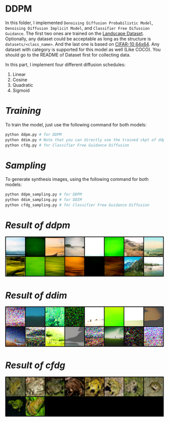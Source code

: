 # DDPM

In this folder, I implemented `Denoising Diffusion Probabilistic Model`, `Denoising Diffusion Implicit Model`, and `Classifier Free Difussion Guidance`. The first two ones are trained on the [Landscape Dataset](https://www.kaggle.com/datasets/arnaud58/landscape-pictures). Optionally, any dataset could be acceptable as long as the structure is `datasets/<class_name>`. And the last one is based on [CIFAR-10 64x64](https://www.kaggle.com/datasets/joaopauloschuler/cifar10-64x64-resized-via-cai-super-resolution). Any dataset with category is supported for this model as well (Like COCO). You should go to the README of Dataset first for collecting data.


In this part, I implement four different diffusion schedules:
1. Linear
2. Cosine
3. Quadratic
4. Sigmoid


# _Training_ #
To train the model, just use the following command for both models:

```bash
python ddpm.py # for DDPM
python ddim.py # Note that you can directly use the trained ckpt of ddpm on this model without retraining
python cfdg.py # for Classifier Free Guidance Diffusion
```

# _Sampling_ #
To generate synthesis images, using the following command for both models:
```bash
python ddpm_sampling.py # for DDPM
python ddim_sampling.py # for DDIM
python cfdg_sampling.py # for Classifier Free Guidance Diffusion
```

# _Result of ddpm_ #
![image](https://github.com/tungyen/Deep_learning_CV/blob/master/GenAI/DDPM/images/ddpm_res.png)

# _Result of ddim_ #
![image](https://github.com/tungyen/Deep_learning_CV/blob/master/GenAI/DDPM/images/ddim_res.png)

# _Result of cfdg_ #
![image](https://github.com/tungyen/Deep_learning_CV/blob/master/GenAI/DDPM/images/cfdg_res.png)
